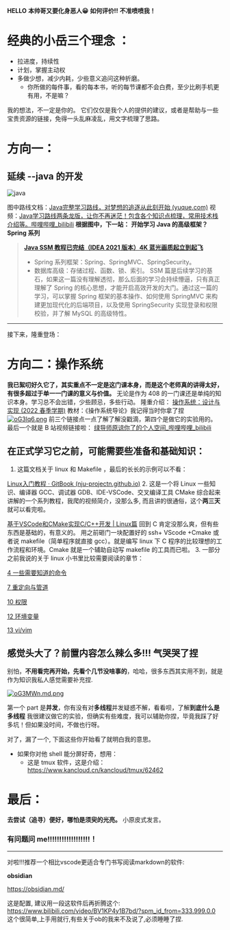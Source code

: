 **HELLO**
**本帅哥又要化身恶人😀**
**如何评价!!**
**不准喷喷我！**
# 经典的小岳三个理念 ：
* 拉进度，持续性
* 计划，掌握主动权
* 多做少想，减少内耗，少些意义追问这种折磨。
	* 你所做的每件事，看的每本书，听的每节课都不会白费，至少比刷手机更有用，不是嘛？


我的想法，不一定是你的。
它们仅仅是我个人的提供的建议，或者是帮助与一些宝贵资源的链接，免得一头乱麻凌乱，用文字梳理了思路。
# 方向一：
## 延续 --java 的开发
![java](https://www.helloimg.com/images/2023/01/08/oG3HhP.png)

图中路线文档：[Java完整学习路线，对梦想的追逐从此刻开始 (yuque.com)](https://www.yuque.com/qingkongxiaguang/javase/rrwpec)
视频：[Java学习路线两条龙版，让你不再迷茫！包含各个知识点梳理，常用技术栈介绍等。哔哩哔哩_bilibili](https://www.bilibili.com/video/BV1t94y1D79E/?spm_id_from=333.999.0.0&vd_source=33d3156975c92d1beb9e11e8b218f8b0)
**根据图中，下一站：**
**开始学习 Java 的高级框架？Spring 系列**
> **[Java SSM 教程已完结（IDEA 2021 版本）4K 蓝光画质起立到起飞](https://www.bilibili.com/video/BV1xL4y1H7Tq)**
>    - Spring 系列框架：Spring、SpringMVC、SpringSecurity。
>    - 数据库高级：存储过程、函数、锁、索引。
>  SSM 篇是后续学习的基石，如果这一篇没有理解透彻，那么后面的学习会持续懵逼，只有真正理解了 Spring 的核心思想，才能开启高效开发的大门。通过这一篇的学习，可以掌握 Spring 框架的基本操作、如何使用 SpringMVC 来构建更加现代化的后端项目，以及使用 SpringSecurity 实现登录和权限校验，并了解 MySQL 的高级特性。

---
接下来，隆重登场：
# 方向二：操作系统
**我已絮叨好久它了，其实重点不一定是这门课本身，而是这个老师真的讲得太好，有很多超过于单一一门课的意义与价值。**
无论是作为 408 的一门课还是单纯的知识本身。学习总不会出错，少些顾忌，多些行动。
隆重介绍：
[操作系统：设计与实现 (2022 春季学期)]( http://jyywiki.cn/OS/2022/ )
教材：《操作系统导论》我记得当时你拿了捏
[![oG3lq6.png](https://www.helloimg.com/images/2023/01/08/oG3lq6.png)]( https://www.helloimg.com/image/oG3lq6 )
前三个链接点一点了解了解没戳滴，第四个是做它的实验用的。
最后一个就是 B 站视频链接啦：
[绿导师原谅你了的个人空间_哔哩哔哩_bilibili](https://space.bilibili.com/202224425/channel/collectiondetail?sid=192498)

## **在正式学习它之前，可能需要些准备和基础知识**：
1. 这篇文档关于 linux 和 Makefile ，最后的长长的示例可以不看：

[Linux入门教程 · GitBook (nju-projectn.github.io)](https://nju-projectn.github.io/ics-pa-gitbook/ics2019/linux.html#%E6%8E%A2%E7%B4%A2%E5%91%BD%E4%BB%A4%E8%A1%8C)
2. 这是一个将 Linux 一些知识、编译器 GCC、调试器 GDB、IDE-VSCode、交叉编译工具 CMake 综合起来讲解的一个系列教程，我爬的视频简介，没那么多, 而且讲的很通俗，这个**两三天**就可以看完啦。

[基于VSCode和CMake实现C/C++开发 | Linux篇](https://www.bilibili.com/video/BV1fy4y1b7TC?p=1&vd_source=33d3156975c92d1beb9e11e8b218f8b0)
回到 C 肯定没那么爽，但有些东西是基础的，有意义的。
用之前砸门一块配置好的 ssh+ VScode +Cmake 或者说 makefile（简单程序就直接 gcc）。就是编写 linux 下 C 程序的比较理想的工作流程和环境。Cmake 就是一个辅助自动写 makefile 的工具而已啦。
3. 一部分之前我说的关于 linux 小书里比较需要阅读的章节：

  [4 一些需要知道的命令](http://billie66.github.io/TLCL/book/chap04.html)

  [7 重定向与管道](http://billie66.github.io/TLCL/book/chap07.html)

  [10 权限](http://billie66.github.io/TLCL/book/chap10.html)

  [12 环境变量](http://billie66.github.io/TLCL/book/chap12.html)

  [13 vi/vim]( http://billie66.github.io/TLCL/book/chap13.html )

## **感觉头大了？前置内容怎么辣么多!!! 气哭哭了捏**
别怕，**不用看完再开始，先看个几节没啥事的**，哈哈，很多东西其实用不到，就是作为知识我私人感觉需要补充捏.

[![oG3MWn.md.png](https://www.helloimg.com/images/2023/01/08/oG3MWn.md.png)]( https://www.helloimg.com/image/oG3MWn )

第一个 part 是**并发**，你有没有对**多线程**并发疑惑不解，看看呗，了解**到底什么是多线程**
我很建议做它的实验，但确实有些难度，我可以辅助你捏，毕竟我踩了好多坑！但如果没时间，不做也行呀。

对了，漏了一个, 下面这些你开始看了就明白我的意思。
* 如果你对他 shell 能分屏好奇，想用：
	* 这是 tmux 软件，这是介绍： https://www.kancloud.cn/kancloud/tmux/62462

# 最后：
**去尝试（追寻）便好，哪怕是须臾的光亮。**     小原皮式发言。
### 有问题问 me!!!!!!!!!!!!!!!!!!！

---
对啦!!!推荐一个相比vscode更适合专门书写阅读markdown的软件:

 **obsidian**

 https://obsidian.md/

这是配置, 建议用一段这软件后再折腾这个: https://www.bilibili.com/video/BV1KP4y1B7bd/?spm_id_from=333.999.0.0
这个很简单,上手用就行,有些关于ob的我来不及说了,必须睡睡了捏.




